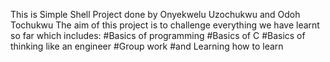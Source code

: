 This is Simple Shell Project done by Onyekwelu Uzochukwu and Odoh Tochukwu
The aim of this project is to challenge everything we have learnt so far which includes:
#Basics of programming
#Basics of C
#Basics of thinking like an engineer
#Group work
#and Learning how to learn
